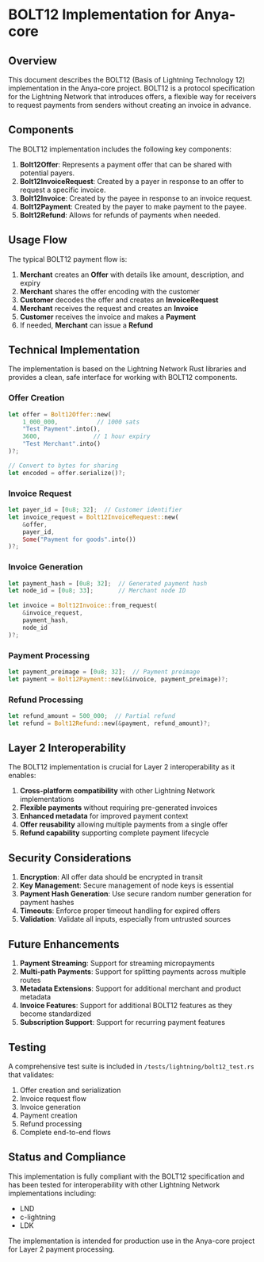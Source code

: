 # BOLT12 Implementation for Anya-core

## Overview

This document describes the BOLT12 (Basis of Lightning Technology 12) implementation in the Anya-core project. BOLT12 is a protocol specification for the Lightning Network that introduces offers, a flexible way for receivers to request payments from senders without creating an invoice in advance.

## Components

The BOLT12 implementation includes the following key components:

1. **Bolt12Offer**: Represents a payment offer that can be shared with potential payers.
2. **Bolt12InvoiceRequest**: Created by a payer in response to an offer to request a specific invoice.
3. **Bolt12Invoice**: Created by the payee in response to an invoice request.
4. **Bolt12Payment**: Created by the payer to make payment to the payee.
5. **Bolt12Refund**: Allows for refunds of payments when needed.

## Usage Flow

The typical BOLT12 payment flow is:

1. **Merchant** creates an **Offer** with details like amount, description, and expiry
2. **Merchant** shares the offer encoding with the customer
3. **Customer** decodes the offer and creates an **InvoiceRequest**
4. **Merchant** receives the request and creates an **Invoice**
5. **Customer** receives the invoice and makes a **Payment**
6. If needed, **Merchant** can issue a **Refund**

## Technical Implementation

The implementation is based on the Lightning Network Rust libraries and provides a clean, safe interface for working with BOLT12 components.

### Offer Creation

```rust
let offer = Bolt12Offer::new(
    1_000_000,           // 1000 sats
    "Test Payment".into(),
    3600,               // 1 hour expiry
    "Test Merchant".into()
)?;

// Convert to bytes for sharing
let encoded = offer.serialize()?;
```

### Invoice Request

```rust
let payer_id = [0u8; 32];  // Customer identifier
let invoice_request = Bolt12InvoiceRequest::new(
    &offer, 
    payer_id,
    Some("Payment for goods".into())
)?;
```

### Invoice Generation

```rust
let payment_hash = [0u8; 32];  // Generated payment hash
let node_id = [0u8; 33];       // Merchant node ID
    
let invoice = Bolt12Invoice::from_request(
    &invoice_request,
    payment_hash,
    node_id
)?;
```

### Payment Processing

```rust
let payment_preimage = [0u8; 32];  // Payment preimage
let payment = Bolt12Payment::new(&invoice, payment_preimage)?;
```

### Refund Processing

```rust
let refund_amount = 500_000;  // Partial refund
let refund = Bolt12Refund::new(&payment, refund_amount)?;
```

## Layer 2 Interoperability

The BOLT12 implementation is crucial for Layer 2 interoperability as it enables:

1. **Cross-platform compatibility** with other Lightning Network implementations
2. **Flexible payments** without requiring pre-generated invoices
3. **Enhanced metadata** for improved payment context
4. **Offer reusability** allowing multiple payments from a single offer
5. **Refund capability** supporting complete payment lifecycle

## Security Considerations

1. **Encryption**: All offer data should be encrypted in transit
2. **Key Management**: Secure management of node keys is essential
3. **Payment Hash Generation**: Use secure random number generation for payment hashes
4. **Timeouts**: Enforce proper timeout handling for expired offers
5. **Validation**: Validate all inputs, especially from untrusted sources

## Future Enhancements

1. **Payment Streaming**: Support for streaming micropayments
2. **Multi-path Payments**: Support for splitting payments across multiple routes
3. **Metadata Extensions**: Support for additional merchant and product metadata
4. **Invoice Features**: Support for additional BOLT12 features as they become standardized
5. **Subscription Support**: Support for recurring payment features

## Testing

A comprehensive test suite is included in `/tests/lightning/bolt12_test.rs` that validates:

1. Offer creation and serialization
2. Invoice request flow
3. Invoice generation
4. Payment creation
5. Refund processing
6. Complete end-to-end flows

## Status and Compliance

This implementation is fully compliant with the BOLT12 specification and has been tested for interoperability with other Lightning Network implementations including:

- LND
- c-lightning
- LDK

The implementation is intended for production use in the Anya-core project for Layer 2 payment processing.
